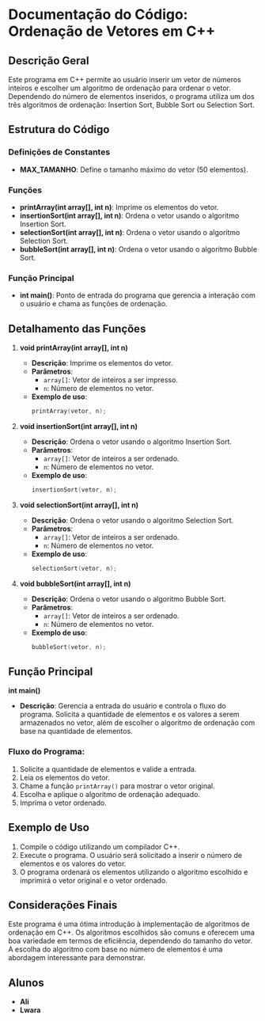 # Documentação do Código: Ordenação de Vetores em C++

## Descrição Geral
Este programa em C++ permite ao usuário inserir um vetor de números inteiros e escolher um algoritmo de ordenação para ordenar o vetor. 
Dependendo do número de elementos inseridos, o programa utiliza um dos três algoritmos de ordenação: Insertion Sort, Bubble Sort ou Selection Sort.

## Estrutura do Código

### Definições de Constantes
- **MAX_TAMANHO**: Define o tamanho máximo do vetor (50 elementos).

### Funções
- **printArray(int array[], int n)**: Imprime os elementos do vetor.
- **insertionSort(int array[], int n)**: Ordena o vetor usando o algoritmo Insertion Sort.
- **selectionSort(int array[], int n)**: Ordena o vetor usando o algoritmo Selection Sort.
- **bubbleSort(int array[], int n)**: Ordena o vetor usando o algoritmo Bubble Sort.

### Função Principal
- **int main()**: Ponto de entrada do programa que gerencia a interação com o usuário e chama as funções de ordenação.

## Detalhamento das Funções

1. **void printArray(int array[], int n)**
   - **Descrição**: Imprime os elementos do vetor.
   - **Parâmetros**:
     - `array[]`: Vetor de inteiros a ser impresso.
     - `n`: Número de elementos no vetor.
   - **Exemplo de uso**:
     ```cpp
     printArray(vetor, n);
     ```

2. **void insertionSort(int array[], int n)**
   - **Descrição**: Ordena o vetor usando o algoritmo Insertion Sort.
   - **Parâmetros**:
     - `array[]`: Vetor de inteiros a ser ordenado.
     - `n`: Número de elementos no vetor.
   - **Exemplo de uso**:
     ```cpp
     insertionSort(vetor, n);
     ```

3. **void selectionSort(int array[], int n)**
   - **Descrição**: Ordena o vetor usando o algoritmo Selection Sort.
   - **Parâmetros**:
     - `array[]`: Vetor de inteiros a ser ordenado.
     - `n`: Número de elementos no vetor.
   - **Exemplo de uso**:
     ```cpp
     selectionSort(vetor, n);
     ```

4. **void bubbleSort(int array[], int n)**
   - **Descrição**: Ordena o vetor usando o algoritmo Bubble Sort.
   - **Parâmetros**:
     - `array[]`: Vetor de inteiros a ser ordenado.
     - `n`: Número de elementos no vetor.
   - **Exemplo de uso**:
     ```cpp
     bubbleSort(vetor, n);
     ```

## Função Principal
**int main()**
- **Descrição**: Gerencia a entrada do usuário e controla o fluxo do programa. Solicita a quantidade de elementos e os valores 
a serem armazenados no vetor, além de escolher o algoritmo de ordenação com base na quantidade de elementos.

### Fluxo do Programa:
1. Solicite a quantidade de elementos e valide a entrada.
2. Leia os elementos do vetor.
3. Chame a função `printArray()` para mostrar o vetor original.
4. Escolha e aplique o algoritmo de ordenação adequado.
5. Imprima o vetor ordenado.

## Exemplo de Uso
1. Compile o código utilizando um compilador C++.
2. Execute o programa. O usuário será solicitado a inserir o número de elementos e os valores do vetor.
3. O programa ordenará os elementos utilizando o algoritmo escolhido e imprimirá o vetor original e o vetor ordenado.

## Considerações Finais
Este programa é uma ótima introdução à implementação de algoritmos de ordenação em C++. Os algoritmos escolhidos são comuns e 
oferecem uma boa variedade em termos de eficiência, dependendo do tamanho do vetor. A escolha do algoritmo com base no número de elementos é 
uma abordagem interessante para demonstrar.

## Alunos
- **Ali**
- **Lwara**
